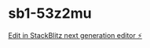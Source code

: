 # sb1-53z2mu

[Edit in StackBlitz next generation editor ⚡️](https://stackblitz.com/~/github.com/Gangesh855/sb1-53z2mu)